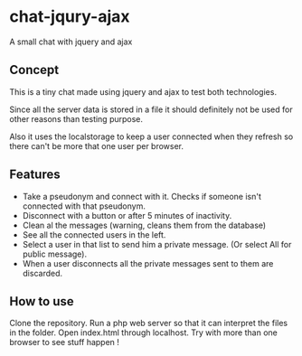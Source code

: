 # chat-jqury-ajax
A small chat with jquery and ajax

## Concept
This is a tiny chat made using jquery and ajax to test both technologies.

Since all the server data is stored in a file it should definitely not be used for other reasons than testing purpose.

Also it uses the localstorage to keep a user connected when they refresh so there can't be more that one user per browser.

## Features
- Take a pseudonym and connect with it. Checks if someone isn't connected with that pseudonym.
- Disconnect with a button or after 5 minutes of inactivity.
- Clean al the messages (warning, cleans them from the database)
- See all the connected users in the left.
- Select a user in that list to send him a private message. (Or select All for public message).
- When a user disconnects all the private messages sent to them are discarded.

## How to use
Clone the repository.
Run a php web server so that it can interpret the files in the folder.
Open index.html through localhost.
Try with more than one browser to see stuff happen !